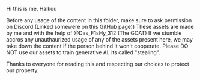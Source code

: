 Hi this is me, Haikuu

Before any usage of the content in this folder, make sure to ask permission on Discord (Linked somewere on this GitHub page))
These assets are made by me and with the help of @Das_F1sHy_312 (The GOAT)
If we stumble accros any unauthaurized usage of any of the assets present here, we may take down the content if the person behind it won't cooperate.
Please DO NOT use our assets to train generative AI, its called "stealing".

Thanks to everyone for reading this and respecting our choices to protect our property.
